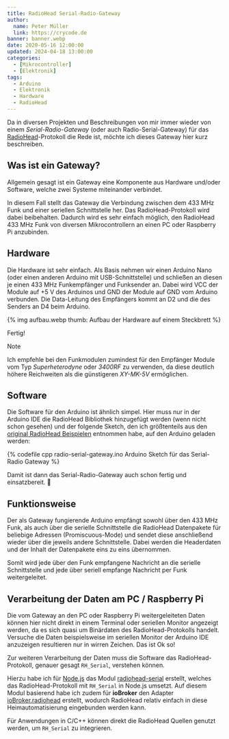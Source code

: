 ```yaml
---
title: RadioHead Serial-Radio-Gateway
author:
  name: Peter Müller
  link: https://crycode.de
banner: banner.webp
date: 2020-05-16 12:00:00
updated: 2024-04-18 13:00:00
categories:
  - [Mikrocontroller]
  - [Elektronik]
tags:
  - Arduino
  - Elektronik
  - Hardware
  - RadioHead
---
```


Da in diversen Projekten und Beschreibungen von mir immer wieder von einem *Serial-Radio-Gateway* (oder auch Radio-Serial-Gateway) für das [RadioHead](http://www.airspayce.com/mikem/arduino/RadioHead/)-Protokoll die Rede ist, möchte ich dieses Gateway hier kurz beschreiben.

<!-- more -->

## Was ist ein Gateway?

Allgemein gesagt ist ein Gateway eine Komponente aus Hardware und/oder Software, welche zwei Systeme miteinander verbindet.

In diesem Fall stellt das Gateway die Verbindung zwischen dem 433&nbsp;MHz Funk und einer seriellen Schnittstelle her. Das RadioHead-Protokoll wird dabei beibehalten. Dadurch wird es sehr einfach möglich, den RadioHead 433&nbsp;MHz Funk von diversen Mikrocontrollern an einen PC oder Raspberry Pi anzubinden.

## Hardware

Die Hardware ist sehr einfach. Als Basis nehmen wir einen Arduino Nano (oder einen anderen Arduino mit USB-Schnittstelle) und schließen an diesen je einen 433&nbsp;MHz Funkempfänger und Funksender an. Dabei wird VCC der Module auf +5&nbsp;V des Arduinos und GND der Module auf GND vom Arduino verbunden. Die Data-Leitung des Empfängers kommt an D2 und die des Senders an D4 beim Arduino.

{% img aufbau.webp thumb: Aufbau der Hardware auf einem Steckbrett %}

Fertig!

> [!NOTE]
> Ich empfehle bei den Funkmodulen zumindest für den Empfänger Module vom Typ *Superheterodyne* oder *3400RF* zu verwenden, da diese deutlich höhere Reichweiten als die günstigeren *XY-MK-5V* ermöglichen.

## Software

Die Software für den Arduino ist ähnlich simpel. Hier muss nur in der Arduino IDE die RadioHead Bibliothek hinzugefügt werden (wenn nicht schon gesehen) und der folgende Sketch, den ich größtenteils aus den [original RadioHead Beispielen](http://www.airspayce.com/mikem/arduino/RadioHead/examples.html) entnommen habe, auf den Arduino geladen werden:

{% codefile cpp radio-serial-gateway.ino Arduino Sketch für das Serial-Radio Gateway %}

Damit ist dann das Serial-Radio-Gateway auch schon fertig und einsatzbereit. 🙂

## Funktionsweise

Der als Gateway fungierende Arduino empfängt sowohl über den 433&nbsp;MHz Funk, als auch über die serielle Schnittstelle die RadioHead Datenpakete für beliebige Adressen (Promiscuous-Mode) und sendet diese anschließend wieder über die jeweils andere Schnittstelle. Dabei werden die Headerdaten und der Inhalt der Datenpakete eins zu eins übernommen.

Somit wird jede über den Funk empfangene Nachricht an die serielle Schnittstelle und jede über seriell empfange Nachricht per Funk weitergeleitet.

## Verarbeitung der Daten am PC / Raspberry Pi

Die vom Gateway an den PC oder Raspberry Pi weitergeleiteten Daten können hier nicht direkt in einem Terminal oder seriellen Monitor angezeigt werden, da es sich quasi um Binärdaten des RadioHead-Protokolls handelt. Versuche die Daten beispielsweise im seriellen Monitor der Arduino IDE anzuzeigen resultieren nur in wirren Zeichen. Das ist Ok so!

Zur weiteren Verarbeitung der Daten muss die Software das RadioHead-Protokoll, genauer gesagt `RH_Serial`, verstehen können.

Hierzu habe ich für [Node.js](https://nodejs.org/de/) das Modul [radiohead-serial](https://www.npmjs.com/package/radiohead-serial) erstellt, welches das RadioHead-Protokoll mit `RH_Serial` in Node.js umsetzt. Auf diesem Modul basierend habe ich zudem für **ioBroker** den Adapter [ioBroker.radiohead](https://github.com/crycode-de/ioBroker.radiohead) erstellt, wodurch RadioHead relativ einfach in diese Heimautomatisierung eingebunden werden kann.

Für Anwendungen in C/C++ können direkt die RadioHead Quellen genutzt werden, um `RH_Serial` zu integrieren.
